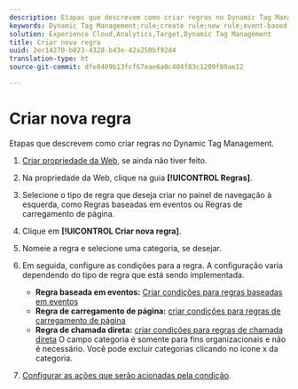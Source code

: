 ```yaml
---
description: Etapas que descrevem como criar regras no Dynamic Tag Management.
keywords: Dynamic Tag Management;rule;create rule;new rule;event-based rule;page load rule;direct call rule
solution: Experience Cloud,Analytics,Target,Dynamic Tag Management
title: Criar nova regra
uuid: 2ec14270-b023-4328-b43e-42a250bf92d4
translation-type: ht
source-git-commit: dfe8409b13fcf67eae6a0c404f83c1209f89ae12

---
```



# Criar nova regra

Etapas que descrevem como criar regras no Dynamic Tag Management.

1. [Criar propriedade da Web](/help/implement/other/dtm/t-create-web-property.md), se ainda não tiver feito.
1. Na propriedade da Web, clique na guia **[!UICONTROL Regras]**.
1. Selecione o tipo de regra que deseja criar no painel de navegação à esquerda, como Regras baseadas em eventos ou Regras de carregamento de página.
1. Clique em **[!UICONTROL Criar nova regra]**.
1. Nomeie a regra e selecione uma categoria, se desejar.
1. Em seguida, configure as condições para a regra. A configuração varia dependendo do tipo de regra que está sendo implementada.

   * **Regra baseada em eventos:** [Criar condições para regras baseadas em eventos](/help/implement/other/dtm/c-rules/t-rules-event-conditions.md)
   * **Regra de carregamento de página:** [criar condições para regras de carregamento de página](/help/implement/other/dtm/c-rules/t-rules-page-conditions.md)
   * **Regra de chamada direta:** [criar condições para regras de chamada direta](/help/implement/other/dtm/c-rules/t-rules-direct-conditions.md)
   O campo categoria é somente para fins organizacionais e não é necessário. Você pode excluir categorias clicando no ícone x da categoria.
1. [Configurar as ações que serão acionadas pela condição](/help/implement/other/dtm/c-rules/t-rules-actions.md).
